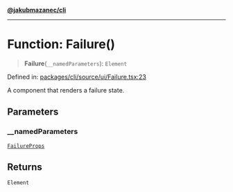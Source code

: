 [**@jakubmazanec/cli**](../README.md)

---

# Function: Failure()

> **Failure**(`__namedParameters`): `Element`

Defined in:
[packages/cli/source/ui/Failure.tsx:23](https://github.com/jakubmazanec/tools/blob/c36a857a499e2c0c4f38fc4405cb987b357adf10/packages/cli/source/ui/Failure.tsx#L23)

A component that renders a failure state.

## Parameters

### \_\_namedParameters

[`FailureProps`](../type-aliases/FailureProps.md)

## Returns

`Element`
